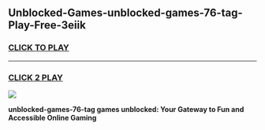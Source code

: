 
## Unblocked-Games-unblocked-games-76-tag-Play-Free-3eiik
<h3>
<a href="https://premium76.site?title=unblocked-games-76-tag&ref=09A">CLICK TO PLAY</a></h3>
<hr>

<h3>
<a href="https://premium76.site?title=unblocked-games-76-tag&ref=09A">CLICK 2 PLAY</a>
  
</h3>

<a href="https://premium76.site?title=unblocked-games-76-tag&ref=09A"><img src="https://clearcache.store/games.png"></a>


**unblocked-games-76-tag games unblocked: Your Gateway to Fun and Accessible Online Gaming**
